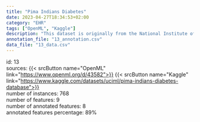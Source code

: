 ```yaml
---
title: "Pima Indians Diabetes"
date: 2023-04-27T18:34:53+02:00
category: "EHR"
tags: ["OpenML", "Kaggle"]
description: "This dataset is originally from the National Institute of Diabetes and Digestive and Kidney Diseases. The objective of the dataset is to diagnostically predict whether or not a patient has diabetes, based on certain diagnostic measurements included in the dataset."
annotation_file: "13_annotation.csv"
data_file: "13_data.csv"
---
```

id: 13 \
sources: {{< srcButton name="OpenML" link="https://www.openml.org/d/43582">}} {{< srcButton name="Kaggle" link="https://www.kaggle.com/datasets/uciml/pima-indians-diabetes-database">}}  \
number of instances: 768 \
number of features: 9 \
number of annotated features: 8 \
annotated features percentage: 89% 
